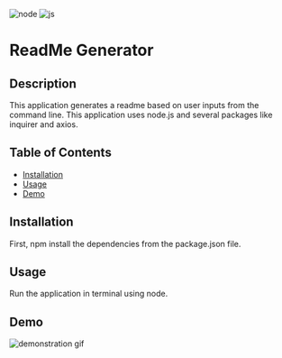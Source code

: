 ![node](https://img.shields.io/badge/node-12.16.1-green) ![js](https://img.shields.io/badge/js-12.16.2-blue) 
# ReadMe Generator
    
## Description

This application generates a readme based on user inputs from the command line. This application uses node.js and several packages like inquirer and axios. 

    
## Table of Contents
* [Installation](#installation)
* [Usage](#usage)
* [Demo](#demo)
    

## Installation
    
First, npm install the dependencies from the package.json file. 


## Usage 

Run the application in terminal using node.


## Demo

![demonstration gif](demo.gif?raw=true)
